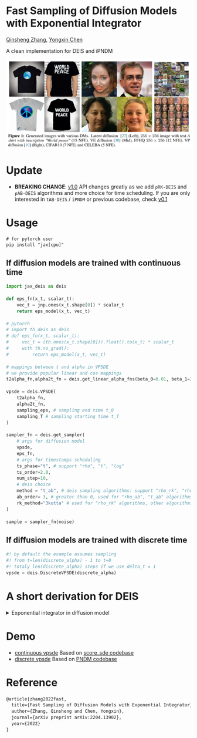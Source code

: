 # Fast Sampling of Diffusion Models with Exponential Integrator

[Qinsheng Zhang](https://qsh-zh.github.io/), [Yongxin Chen](https://yongxin.ae.gatech.edu/)

A clean implementation for DEIS and iPNDM

![deis](assets/fig1.png)


# Update

* **BREAKING CHANGE**: [v1.0](https://github.com/qsh-zh/deis/tree/v1.0) API changes greatly as we add `ρRK-DEIS` and `ρAB-DEIS` algorithms and more choice for time scheduling. If you are only interested in `tAB-DEIS` / `iPNDM` or previous codebase, check [v0.1](https://github.com/qsh-zh/deis/tree/v0.1)

# Usage

```shell
# for pytorch user
pip install "jax[cpu]"
```

## If diffusion models are trained with continuous time

```py
import jax_deis as deis

def eps_fn(x_t, scalar_t):
    vec_t = jnp.ones(x_t.shape[0]) * scalar_t
    return eps_model(x_t, vec_t)

# pytorch
# import th_deis as deis
# def eps_fn(x_t, scalar_t):
#     vec_t = (th.ones(x_t.shape[0])).float().to(x_t) * scalar_t
#     with th.no_grad():
#         return eps_model(x_t, vec_t)

# mappings between t and alpha in VPSDE
# we provide popular linear and cos mappings
t2alpha_fn,alpha2t_fn = deis.get_linear_alpha_fns(beta_0=0.01, beta_1=20)

vpsde = deis.VPSDE(
    t2alpha_fn, 
    alpha2t_fn,
    sampling_eps, # sampling end time t_0
    sampling_T # sampling starting time t_T
)

sampler_fn = deis.get_sampler(
    # args for diffusion model
    vpsde,
    eps_fn,
    # args for timestamps scheduling
    ts_phase="t", # support "rho", "t", "log"
    ts_order=2.0,
    num_step=10,
    # deis choice
    method = "t_ab", # deis sampling algorithms: support "rho_rk", "rho_ab", "t_ab", "ipndm"
    ab_order= 3, # greater than 0, used for "rho_ab", "t_ab" algorithms, other algorithms will ignore the arg
    rk_method="3kutta" # used for "rho_rk" algorithms, other algorithms will ignore the arg
)

sample = sampler_fn(noise)
```

## If diffusion models are trained with discrete time

```py
#! by default the example assumes sampling 
#! from t=len(discrete_alpha) - 1 to t=0
#! totaly len(discrete_alpha) steps if we use delta_t = 1
vpsde = deis.DiscreteVPSDE(discrete_alpha)
```

# A short derivation for DEIS

<details>
<summary>Exponential integrator in diffusion model</summary>

The key insight of exponential integrator is taking advantages of all math structure present in ODEs. The goal is to reduce discretization error as small as possible. 

The math structure presents in diffusion models, including semilinear structure, analystic formula for drift and diffusion coefficients.

Below we present a short derivation for applications of exponential integrator in diffusion model.

## Forward SDE

$$
dx = F_tx dt + G_td\mathbf{w}
$$

## Backward ODE

$$
dx = F_tx dt + 0.5 G_tG_t^T L_t^{-T} \epsilon(x, t) dt
$$

where $L_t L_t^{T} = \Sigma_t$ and $\Sigma_t$ are variance of $p_{0t}(x_t | x_0)$.

## Exponential Integrator

We can get rid of semilinear structure with **Exponential Integrator** by introducing a new variable $y$

$$
y_t = \Psi(t) x_t \quad \Psi(t) = \exp{-\int_0^{t} F_\tau d \tau}
$$

And ODE is simplified into

$$
\dot{y}_t = 0.5 \Psi(t) G_t G_t^T L_t^{-T} \epsilon(x(y), t)
$$

where $x(y)$ maps $y_t$ to $x_t$.


## Time scaling

We can take one step further when $F_t, G_t$ are scalars by rescaling time

$$
\dot{v}_\rho = \epsilon(x(v), t(\rho))
$$

where $y_t = v_\rho$ and $d \rho = 0.5 \Psi(t) G_t G_t^T L_t^{-T} dt$. And $x(v)$ maps $v_\rho$ to $x_t$ and $t(\rho)$ maps $\rho$ to $t$.

## High order solver

By absorbing all math structure, we reach the following ODE

$$
\dot{v}_\rho = \epsilon(x(v), t(\rho))
$$

Then we can use well-established ODE solver, such as multistep and runge kutta.
</details>

# Demo

- [continuous vpsde](demo/cnt_cifar/deis.ipynb) Based on [score_sde codebase](https://github.com/yang-song/score_sde)
- [discrete vpsde](demo/discrete_celeba) Based on [PNDM codebase](https://github.com/luping-liu/PNDM)


# Reference

```tex
@article{zhang2022fast,
  title={Fast Sampling of Diffusion Models with Exponential Integrator},
  author={Zhang, Qinsheng and Chen, Yongxin},
  journal={arXiv preprint arXiv:2204.13902},
  year={2022}
}
```